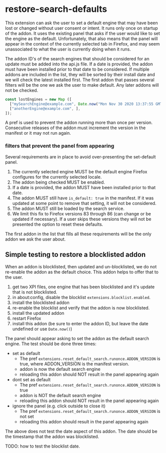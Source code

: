 # restore-search-defaults

This extension can ask the user to set a default engine that may have been lost or changed
without user consent or intent.  It runs only once on startup of the addon.  It uses the existing
panel that asks if the user would like to set the engine as the default.  Unfortunately, that
also means that the panel will appear in the context of the currently selected tab in Firefox,
and may seem unassociated to what the user is currently doing when it runs.

The addon ID's of the search engines that should be considered for an update must be added
into the api.js file.  If a date is provided, the addon must have been installed prior to that
date to be considered.  If multiple addons are included in the list, they will be sorted by their
install date and we will check the latest installed first.  The first addon that passes several
filters will be the one we ask the user to make default.  Any later addons will not be checked.

```javascript
const lostEngines = new Map ([
  ["mySearchEngine@example.com", Date.now("Mon Nov 30 2020 13:37:55 GMT-0600")],
  ["anotherEngine@example.com", ],
]);
```

A pref is used to prevent the addon running more than once per version.  Consecutive releases of the
addon must increment the version in the manifest or it may not run again.

### filters that prevent the panel from appearing

Several requirements are in place to avoid over-presenting the set-default panel.

1. The currently selected engine MUST be the default engine Firefox configures for the currently selected locale.
2. The addon being checked MUST be enabled.
3. If a date is provided, the addon MUST have been installed prior to that date.
4. The addon MUST still have `is_default: true` in the manifest.  If it was updated at some point to remove that setting, it will not be considered.
5. The addon MUST still be loaded by the search service.
6. We limit this fix to Firefox versions 83 through 86 (can change or be updated if necessary).  If a user skips these versions they will not be presented the option to reset these defaults.

The first addon in the list that fills all these requirements will be the only addon we ask the user about.

## Simple testing to restore a blocklisted addon

When an addon is blocklisted, then updated and un-blocklisted, we do not re-enable the addon as the default choice.  This
addon helps to offer that to the user.

1. get two XPI files, one engine that has been blocklisted and it's update that is not blocklisted.
2. in about:config, disable the blocklist `extensions.blocklist.enabled`.
3. install the blocklisted addon
4. re-enable the blocklist and verify that the addon is now blocklisted.
5. install the updated addon
6. restart Firefox
7. install this addon (be sure to enter the addon ID, but leave the date undefined or use `Date.now()`)

The panel should appear asking to set the addon as the default search engine.  The test should be done three times:

* set as default
  * The pref `extensions.reset_default_search.runonce.ADDON_VERSION` is true, where ADDON_VERSION is the manifest version.
  * addon is now the default search engine
  * reloading this addon should NOT result in the panel appearing again
* dont set as default
  * The pref `extensions.reset_default_search.runonce.ADDON_VERSION` is true
  * addon is NOT the default search engine
  * reloading this addon should NOT result in the panel appearing again
* ignore the panel (e.g. click outside to close it)
  * The pref `extensions.reset_default_search.runonce.ADDON_VERSION` is not set
  * reloading this addon should result in the panel appearing again

The above does not test the date aspect of this addon.  The date should be the timestamp that the addon was blocklisted.

TODO: how to test the blocklist date.

